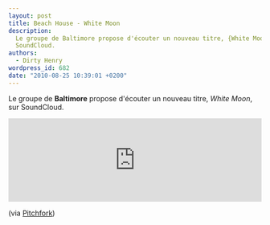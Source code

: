 ```yaml
---
layout: post
title: Beach House - White Moon
description:
  Le groupe de Baltimore propose d'écouter un nouveau titre, {White Moon}, sur
  SoundCloud.
authors:
  - Dirty Henry
wordpress_id: 682
date: "2010-08-25 10:39:01 +0200"
---
```


Le groupe de **Baltimore** propose d'écouter un nouveau titre, _White Moon_, sur
SoundCloud.

<iframe width="100%" height="166" scrolling="no" frameborder="no" src="http://w.soundcloud.com/player/?url=http%3A%2F%2Fapi.soundcloud.com%2Ftracks%2F4739950&show_artwork=true"></iframe>

(via [Pitchfork](http://pitchfork.com/news/39846-new-beach-house-white-moon/))
